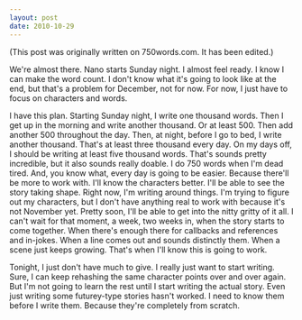 ```yaml
---
layout: post
date: 2010-10-29
--- 
```


(This post was originally written on 750words.com. It has been edited.)

We're almost there. Nano starts Sunday night. I almost feel ready. I know I can make the word count. I don't know what it's going to look like at the end, but that's a problem for December, not for now. For now, I just have to focus on characters and words. 

I have this plan. Starting Sunday night, I write one thousand words. Then I get up in the morning and write another thousand. Or at least 500. Then add another 500 throughout the day. Then, at night, before I go to bed, I write another thousand. That's at least three thousand every day. On my days off, I should be writing at least five thousand words. That's sounds pretty incredible, but it also sounds really doable. I do 750 words when I'm dead tired. And, you know what, every day is going to be easier. Because there'll be more to work with. I'll know the characters better. I'll be able to see the story taking shape. Right now, I'm writing around things. I'm trying to figure out my characters, but I don't have anything real to work with because it's not November yet. Pretty soon, I'll be able to get into the nitty gritty of it all. I can't wait for that moment, a week, two weeks in, when the story starts to come together. When there's enough there for callbacks and references and in-jokes. When a line comes out and sounds distinctly them. When a scene just keeps growing. That's when I'll know this is going to work. 

Tonight, I just don't have much to give. I really just want to start writing. Sure, I can keep rehashing the same character points over and over again. But I'm not going to learn the rest until I start writing the actual story. Even just writing some futurey-type stories hasn't worked. I need to know them before I write them. Because they're completely from scratch. 
